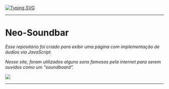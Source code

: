 [![Typing SVG](https://readme-typing-svg.herokuapp.com?font=Orbitron&weight=500&size=17&pause=1000&color=00FF06&background=0E0051&center=true&vCenter=true&width=1000&height=100&lines=Neo+Soundbar;Soundboard+de+sons+famosos+da+internet)](https://git.io/typing-svg)
***
# Neo-Soundbar
_Esse repositório foi criado para exibir uma página com implementação de áudios via JavaScript._

_Nesse site, foram utilizados alguns sons famosos pela internet para serem ouvidos como um "soundboard"._

![](https://media.tenor.com/QU-5UcsfWuEAAAAj/master-chief-dance.gif)

***